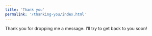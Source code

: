 ```yaml
---
title: 'Thank you'
permalink: '/thanking-you/index.html'
---
```


Thank you for dropping me a message. I’ll try to get back to you soon!
